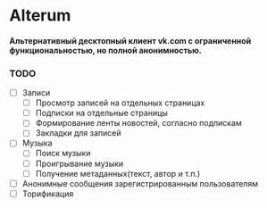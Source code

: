 # Alterum
#### Альтернативный десктопный клиент vk.com с ограниченной функциональностью, но полной анонимностью. 

### TODO

- [ ] Записи
    - [ ] Просмотр записей на отдельных страницах
    - [ ] Подписки на отдельные страницы
    - [ ] Формирование ленты новостей, согласно подпискам
    - [ ] Закладки для записей
- [ ] Музыка
    - [ ] Поиск музыки
    - [ ] Проигрывание музыки
    - [ ] Получение метаданных(текст, автор и т.п.)
- [ ] Анонимные сообщения зарегистрированным пользователям
- [ ] Торификация
